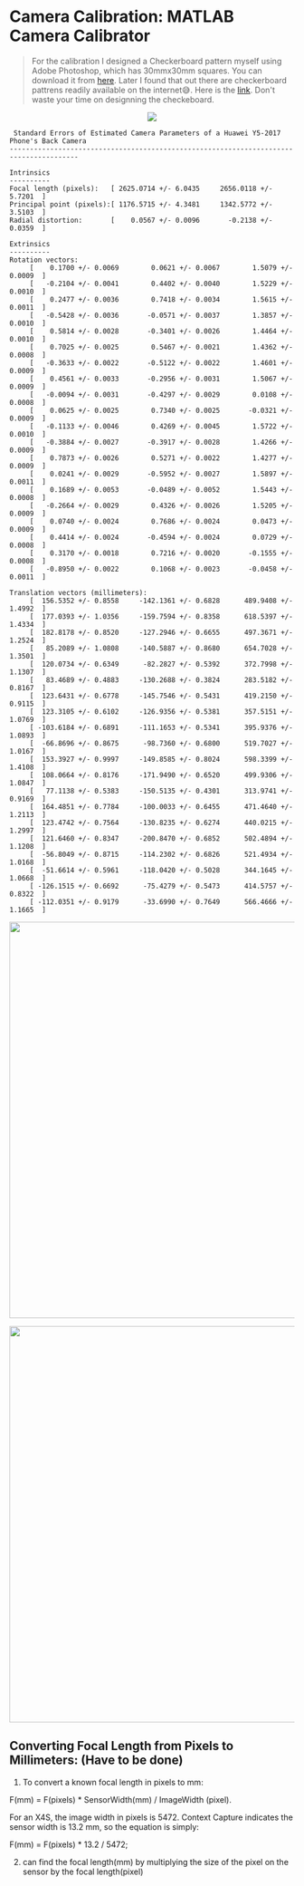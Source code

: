 # Camera Calibration: MATLAB Camera Calibrator

> For the calibration I designed a Checkerboard pattern myself using Adobe Photoshop, which has 30mmx30mm squares. You can download it from [here](https://github.com/bimalka98/Computer-Vision-and-Image-Processing/blob/main/SINGLE%20VIEW%20GEOMETRY/Camera%20Calibration/checkboard-30mm.pdf). Later I found that out there are checkerboard pattrens readily available on the internet😅. Here is the [link](https://markhedleyjones.com/projects/calibration-checkerboard-collection). Don't waste your time on designning the checkeboard.

<p align="center">
  <img src="https://github.com/bimalka98/Computer-Vision-and-Image-Processing/blob/main/SINGLE%20VIEW%20GEOMETRY/Camera%20Calibration/cc.png" />
</p>


```
 Standard Errors of Estimated Camera Parameters of a Huawei Y5-2017 Phone's Back Camera
---------------------------------------------------------------------------------------			

Intrinsics
----------
Focal length (pixels):   [ 2625.0714 +/- 6.0435     2656.0118 +/- 5.7201  ]
Principal point (pixels):[ 1176.5715 +/- 4.3481     1342.5772 +/- 3.5103  ]
Radial distortion:       [    0.0567 +/- 0.0096       -0.2138 +/- 0.0359  ]

Extrinsics
----------
Rotation vectors:
     [    0.1700 +/- 0.0069        0.0621 +/- 0.0067        1.5079 +/- 0.0009  ]
     [   -0.2104 +/- 0.0041        0.4402 +/- 0.0040        1.5229 +/- 0.0010  ]
     [    0.2477 +/- 0.0036        0.7418 +/- 0.0034        1.5615 +/- 0.0011  ]
     [   -0.5428 +/- 0.0036       -0.0571 +/- 0.0037        1.3857 +/- 0.0010  ]
     [    0.5814 +/- 0.0028       -0.3401 +/- 0.0026        1.4464 +/- 0.0010  ]
     [    0.7025 +/- 0.0025        0.5467 +/- 0.0021        1.4362 +/- 0.0008  ]
     [   -0.3633 +/- 0.0022       -0.5122 +/- 0.0022        1.4601 +/- 0.0009  ]
     [    0.4561 +/- 0.0033       -0.2956 +/- 0.0031        1.5067 +/- 0.0009  ]
     [   -0.0094 +/- 0.0031       -0.4297 +/- 0.0029        0.0108 +/- 0.0008  ]
     [    0.0625 +/- 0.0025        0.7340 +/- 0.0025       -0.0321 +/- 0.0009  ]
     [   -0.1133 +/- 0.0046        0.4269 +/- 0.0045        1.5722 +/- 0.0010  ]
     [   -0.3884 +/- 0.0027       -0.3917 +/- 0.0028        1.4266 +/- 0.0009  ]
     [    0.7873 +/- 0.0026        0.5271 +/- 0.0022        1.4277 +/- 0.0009  ]
     [    0.0241 +/- 0.0029       -0.5952 +/- 0.0027        1.5897 +/- 0.0011  ]
     [    0.1689 +/- 0.0053       -0.0489 +/- 0.0052        1.5443 +/- 0.0008  ]
     [   -0.2664 +/- 0.0029        0.4326 +/- 0.0026        1.5205 +/- 0.0009  ]
     [    0.0740 +/- 0.0024        0.7686 +/- 0.0024        0.0473 +/- 0.0009  ]
     [    0.4414 +/- 0.0024       -0.4594 +/- 0.0024        0.0729 +/- 0.0008  ]
     [    0.3170 +/- 0.0018        0.7216 +/- 0.0020       -0.1555 +/- 0.0008  ]
     [   -0.8950 +/- 0.0022        0.1068 +/- 0.0023       -0.0458 +/- 0.0011  ]

Translation vectors (millimeters):
     [  156.5352 +/- 0.8558     -142.1361 +/- 0.6828      489.9408 +/- 1.4992  ]
     [  177.0393 +/- 1.0356     -159.7594 +/- 0.8358      618.5397 +/- 1.4334  ]
     [  182.8178 +/- 0.8520     -127.2946 +/- 0.6655      497.3671 +/- 1.2524  ]
     [   85.2089 +/- 1.0808     -140.5887 +/- 0.8680      654.7028 +/- 1.3501  ]
     [  120.0734 +/- 0.6349      -82.2827 +/- 0.5392      372.7998 +/- 1.1307  ]
     [   83.4689 +/- 0.4883     -130.2688 +/- 0.3824      283.5182 +/- 0.8167  ]
     [  123.6431 +/- 0.6778     -145.7546 +/- 0.5431      419.2150 +/- 0.9115  ]
     [  123.3105 +/- 0.6102     -126.9356 +/- 0.5381      357.5151 +/- 1.0769  ]
     [ -103.6184 +/- 0.6891     -111.1653 +/- 0.5341      395.9376 +/- 1.0893  ]
     [  -66.8696 +/- 0.8675      -98.7360 +/- 0.6800      519.7027 +/- 1.0167  ]
     [  153.3927 +/- 0.9997     -149.8585 +/- 0.8024      598.3399 +/- 1.4108  ]
     [  108.0664 +/- 0.8176     -171.9490 +/- 0.6520      499.9306 +/- 1.0847  ]
     [   77.1138 +/- 0.5383     -150.5135 +/- 0.4301      313.9741 +/- 0.9169  ]
     [  164.4851 +/- 0.7784     -100.0033 +/- 0.6455      471.4640 +/- 1.2113  ]
     [  123.4742 +/- 0.7564     -130.8235 +/- 0.6274      440.0215 +/- 1.2997  ]
     [  121.6460 +/- 0.8347     -200.8470 +/- 0.6852      502.4894 +/- 1.1208  ]
     [  -56.8049 +/- 0.8715     -114.2302 +/- 0.6826      521.4934 +/- 1.0168  ]
     [  -51.6614 +/- 0.5961     -118.0420 +/- 0.5028      344.1645 +/- 1.0668  ]
     [ -126.1515 +/- 0.6692      -75.4279 +/- 0.5473      414.5757 +/- 0.8322  ]
     [ -112.0351 +/- 0.9179      -33.6990 +/- 0.7649      566.4666 +/- 1.1665  ]
```

<p align="center">
  <img src="https://github.com/bimalka98/Computer-Vision-and-Image-Processing/blob/main/SINGLE%20VIEW%20GEOMETRY/Camera%20Calibration/showExtrinsics.png" width="700px"/>
</p>

<p align="center">
  <img src="https://github.com/bimalka98/Computer-Vision-and-Image-Processing/blob/main/SINGLE%20VIEW%20GEOMETRY/Camera%20Calibration/showReprojectionErrors.png" width="700px" />
</p>


## Converting Focal Length from Pixels to Millimeters: (Have to be done)

1. To convert a known focal length in pixels to mm:

F(mm) = F(pixels) * SensorWidth(mm) / ImageWidth (pixel).

For an X4S, the image width in pixels is 5472. Context Capture indicates the sensor width is 13.2 mm, so the equation is simply:

F(mm) = F(pixels) * 13.2 / 5472;

2. can find the focal length(mm) by multiplying the size of the pixel on the sensor by the focal length(pixel)
